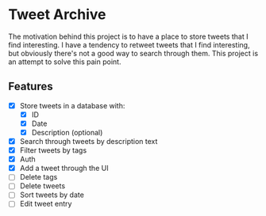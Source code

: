 # Tweet Archive

The motivation behind this project is to have a place to store tweets that I find interesting. I have a tendency to retweet tweets that I find interesting, but obviously there's not a good way to search through them. This project is an attempt to solve this pain point.

## Features

- [x] Store tweets in a database with:
  - [x] ID
  - [x] Date
  - [x] Description (optional)
- [x] Search through tweets by description text
- [x] Filter tweets by tags
- [x] Auth
- [x] Add a tweet through the UI
- [ ] Delete tags
- [ ] Delete tweets
- [ ] Sort tweets by date
- [ ] Edit tweet entry
